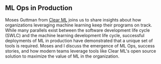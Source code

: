 ## ML Ops in Production

Moses Guttman from [Clear ML](https://clear.ml/) joins us to share insights about how organizations leveraging machine learning keep their programs on track.  While 
many parallels exist between the software development life cycle (SWLC) and the machine learning development life cycle, successful deployments of ML in production 
have demonstrated that a unique set of tools is required.  Moses and I discuss the emergence of ML Ops, success stories, and how modern teams leverage tools like 
Clear ML's open source solution to maximize the value of ML in the organization.
